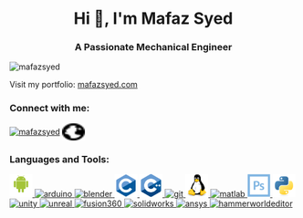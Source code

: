 <h1 align="center">Hi 👋, I'm Mafaz Syed</h1>
<h3 align="center">A Passionate Mechanical Engineer</h3>

<p align="left"> <img src="https://komarev.com/ghpvc/?username=mafazsyed&label=Profile%20views&color=0e75b6&style=flat" alt="mafazsyed" /> </p>

<p align="left">Visit my portfolio: <a href="https://www.mafazsyed.com" target="_blank">mafazsyed.com</a></p>

<h3 align="left">Connect with me:</h3>
<p align="left">
<a href="https://linkedin.com/in/mafazsyed" target="blank"><img align="center" src="https://raw.githubusercontent.com/rahuldkjain/github-profile-readme-generator/master/src/images/icons/Social/linked-in-alt.svg" alt="mafazsyed" height="30" width="40" /></a>
  <a href="https://www.mafazsyed.com" target="blank"><img align="center" src="https://raw.githubusercontent.com/iconic/open-iconic/master/svg/globe.svg" alt="mafazsyed-portfolio" height="30" width="40" /></a>
</p>

<h3 align="left">Languages and Tools:</h3>
<p align="left"> <a href="https://developer.android.com" target="_blank" rel="noreferrer"> <img src="https://raw.githubusercontent.com/devicons/devicon/master/icons/android/android-original-wordmark.svg" alt="android" width="40" height="40"/> </a> <a href="https://www.arduino.cc/" target="_blank" rel="noreferrer"> <img src="https://cdn.worldvectorlogo.com/logos/arduino-1.svg" alt="arduino" width="40" height="40"/> </a> <a href="https://www.blender.org/" target="_blank" rel="noreferrer"> <img src="https://download.blender.org/branding/community/blender_community_badge_white.svg" alt="blender" width="40" height="40"/> </a> <a href="https://www.cprogramming.com/" target="_blank" rel="noreferrer"> <img src="https://raw.githubusercontent.com/devicons/devicon/master/icons/c/c-original.svg" alt="c" width="40" height="40"/> </a> <a href="https://www.w3schools.com/cpp/" target="_blank" rel="noreferrer"> <img src="https://raw.githubusercontent.com/devicons/devicon/master/icons/cplusplus/cplusplus-original.svg" alt="cplusplus" width="40" height="40"/> </a> <a href="https://git-scm.com/" target="_blank" rel="noreferrer"> <img src="https://www.vectorlogo.zone/logos/git-scm/git-scm-icon.svg" alt="git" width="40" height="40"/> </a> <a href="https://www.linux.org/" target="_blank" rel="noreferrer"> <img src="https://raw.githubusercontent.com/devicons/devicon/master/icons/linux/linux-original.svg" alt="linux" width="40" height="40"/> </a> <a href="https://www.mathworks.com/" target="_blank" rel="noreferrer"> <img src="https://upload.wikimedia.org/wikipedia/commons/2/21/Matlab_Logo.png" alt="matlab" width="40" height="40"/> </a> <a href="https://www.photoshop.com/en" target="_blank" rel="noreferrer"> <img src="https://raw.githubusercontent.com/devicons/devicon/master/icons/photoshop/photoshop-line.svg" alt="photoshop" width="40" height="40"/> </a> <a href="https://www.python.org" target="_blank" rel="noreferrer"> <img src="https://raw.githubusercontent.com/devicons/devicon/master/icons/python/python-original.svg" alt="python" width="40" height="40"/> </a> <a href="https://unity.com/" target="_blank" rel="noreferrer"> <img src="https://www.vectorlogo.zone/logos/unity3d/unity3d-icon.svg" alt="unity" width="40" height="40"/> </a> <a href="https://unrealengine.com/" target="_blank" rel="noreferrer"> <img src="https://raw.githubusercontent.com/kenangundogan/fontisto/036b7eca71aab1bef8e6a0518f7329f13ed62f6b/icons/svg/brand/unreal-engine.svg" alt="unreal" width="100" height="40"/> </a><a href="https://www.autodesk.com/products/fusion-360/overview" target="_blank" rel="noreferrer"> <img src="https://studentlife.mit.edu/sites/default/files/Fusion-360-2023-lockup-Blk-OL-ADSK-No-Year-Stacked%20logo.png" alt="fusion360" width="125" height="40"/> </a> <a href="https://www.solidworks.com/" target="_blank" rel="noreferrer"> <img src="https://images.g2crowd.com/uploads/product/image/social_landscape/social_landscape_8a92e2c305bc2b2784390d729470b9b4/solidworks.png" alt="solidworks" width="80" height="40"/> </a> <a href="https://www.ansys.com/" target="_blank" rel="noreferrer"> <img src="https://upload.wikimedia.org/wikipedia/commons/thumb/1/14/Ansys_logo_%282019%29.svg/1200px-Ansys_logo_%282019%29.svg.png" alt="ansys" width="100" height="40"/> </a> <a href="https://developer.valvesoftware.com/wiki/Hammer" target="_blank" rel="noreferrer"> <img src="https://static.wikia.nocookie.net/half-life/images/7/7b/Hammer_splash_logo.png/revision/latest?cb=20091027155817&path-prefix=en" alt="hammerworldeditor" width="130" height="40"/> </a> </p>
